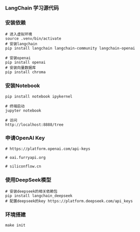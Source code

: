 ### LangChain 学习源代码

### 安装依赖
```shell
# 进入虚拟环境
source .venv/bin/activate
# 安装langchain
pip install langchain langchain-community langchain-openai

# 安装openai
pip install openai
# 安装向量数据库
pip install chroma
```

### 安装Notebook
```shell
pip install notebook ipykernel

# 终端启动
jupyter notebook

# 访问
http://localhost:8888/tree
```


### 申请OpenAI Key
```shell
# https://platform.openai.com/api-keys

# oai.furryapi.org

# siliconflow.cn
```

### 使用DeepSeek模型
```shell
# 安装deepseek的相关依赖包
pip install langchain_deepseek   
# 配置deepseek的key https://platform.deepseek.com/api_keys

```

### 环境搭建
```shell
make init
```